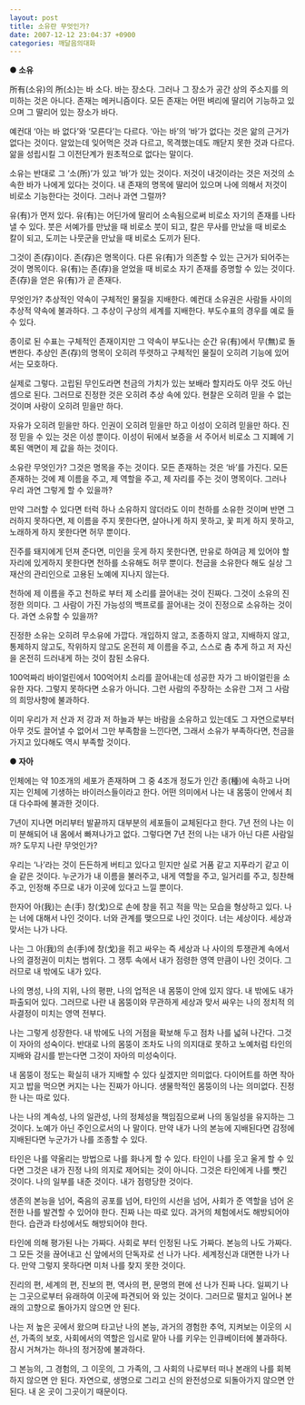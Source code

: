 ```yaml
---
layout: post
title: 소유란 무엇인가?
date: 2007-12-12 23:04:37 +0900
categories: 깨달음의대화
---
```

**● 소유**

所有(소유)의 所(소)는 바 소다. 바는 장소다. 그러나 그 장소가 공간 상의 주소지를 의미하는 것은 아니다. 존재는 메커니즘이다. 모든 존재는 어떤 벼리에 딸리어 기능하고 있으며 그 딸리어 있는 장소가 바다. 

예컨대 ‘아는 바 없다’와 ‘모른다’는 다르다. ‘아는 바’의 ‘바’가 없다는 것은 앎의 근거가 없다는 것이다. 알았는데 잊어먹은 것과 다르고, 목격했는데도 깨닫지 못한 것과 다르다. 앎을 성립시킬 그 이전단계가 원초적으로 없다는 말이다. 

소유는 반대로 그 ‘소(所)’가 있고 ‘바’가 있는 것이다. 저것이 내것이라는 것은 저것의 소속한 바가 나에게 있다는 것이다. 내 존재의 명목에 딸리어 있으며 나에 의해서 저것이 비로소 기능한다는 것이다. 그러나 과연 그럴까? 

유(有)가 먼저 있다. 유(有)는 어딘가에 딸리어 소속됨으로써 비로소 자기의 존재를 나타낼 수 있다. 붓은 서예가를 만났을 때 비로소 붓이 되고, 칼은 무사를 만났을 때 비로소 칼이 되고, 도끼는 나뭇군을 만났을 때 비로소 도끼가 된다.

그것이 존(存)이다. 존(存)은 명목이다. 다른 유(有)가 의존할 수 있는 근거가 되어주는 것이 명목이다. 유(有)는 존(存)을 얻었을 때 비로소 자기 존재를 증명할 수 있는 것이다. 존(存)을 얻은 유(有)가 곧 존재다. 

무엇인가? 추상적인 약속이 구체적인 물질을 지배한다. 예컨대 소유권은 사람들 사이의 추상적 약속에 불과하다. 그 추상이 구상의 세계를 지배한다. 부도수표의 경우를 예로 들 수 있다. 

종이로 된 수표는 구체적인 존재이지만 그 약속이 부도나는 순간 유(有)에서 무(無)로 돌변한다. 추상인 존(存)의 명목이 오히려 뚜렷하고 구체적인 물질이 오히려 기능에 있어서는 모호하다. 

실제로 그렇다. 고립된 무인도라면 천금의 가치가 있는 보배라 할지라도 아무 것도 아닌 셈으로 된다. 그러므로 진정한 것은 오히려 추상 속에 있다. 현찰은 오히려 믿을 수 없는 것이며 사랑이 오히려 믿을만 하다. 

자유가 오히려 믿을만 하다. 인권이 오히려 믿을만 하고 이성이 오히려 믿을만 하다. 진정 믿을 수 있는 것은 이성 뿐이다. 이성이 뒤에서 보증을 서 주어서 비로소 그 지폐에 기록된 액면이 제 값을 하는 것이다.

소유란 무엇인가? 그것은 명목을 주는 것이다. 모든 존재하는 것은 ‘바’를 가진다. 모든 존재하는 것에 제 이름을 주고, 제 역할을 주고, 제 자리를 주는 것이 명목이다. 그러나 우리 과연 그렇게 할 수 있을까?

만약 그러할 수 있다면 터럭 하나 소유하지 않더라도 이미 천하를 소유한 것이며 반면 그러하지 못하다면, 제 이름을 주지 못한다면, 살아나게 하지 못하고, 꽃 피게 하지 못하고, 노래하게 하지 못한다면 허무 뿐이다. 

진주를 돼지에게 던져 준다면, 미인을 웃게 하지 못한다면, 만유로 하여금 제 있어야 할 자리에 있게하지 못한다면 천하를 소유해도 허무 뿐이다. 천금을 소유한다 해도 실상 그 재산의 관리인으로 고용된 노예에 지나지 않는다.

천하에 제 이름을 주고 천하로 부터 제 소리를 끌어내는 것이 진짜다. 그것이 소유의 진정한 의미다. 그 사람이 가진 가능성의 백프로를 끌어내는 것이 진정으로 소유하는 것이다. 과연 소유할 수 있을까? 

진정한 소유는 오히려 무소유에 가깝다. 개입하지 않고, 조종하지 않고, 지배하지 않고, 통제하지 않고도, 작위하지 않고도 온전히 제 이름을 주고, 스스로 춤 추게 하고 저 자신을 온전히 드러내게 하는 것이 참된 소유다. 

100억짜리 바이얼린에서 100억어치 소리를 끌어내는데 성공한 자가 그 바이얼린을 소유한 자다. 그렇지 못하다면 소유가 아니다. 그런 사람의 주장하는 소유란 그저 그 사람의 희망사항에 불과하다.

이미 우리가 저 산과 저 강과 저 하늘과 부는 바람을 소유하고 있는데도 그 자연으로부터 아무 것도 끌어낼 수 없어서 그만 부족함을 느낀다면, 그래서 소유가 부족하다면, 천금을 가지고 있다해도 역시 부족할 것이다.



**● 자아** 

인체에는 약 10조개의 세포가 존재하며 그 중 4조개 정도가 인간 종(種)에 속하고 나머지는 인체에 기생하는 바이러스들이라고 한다. 어떤 의미에서 나는 내 몸뚱이 안에서 최대 다수파에 불과한 것이다. 

7년이 지나면 머리부터 발끝까지 대부분의 세포들이 교체된다고 한다. 7년 전의 나는 이미 분해되어 내 몸에서 빠져나가고 없다. 그렇다면 7년 전의 나는 내가 아닌 다른 사람일까? 도무지 나란 무엇인가? 

우리는 ‘나’라는 것이 든든하게 버티고 있다고 믿지만 실로 거품 같고 지푸라기 같고 이슬 같은 것이다. 누군가가 내 이름을 불러주고, 내게 역할을 주고, 일거리를 주고, 칭찬해주고, 인정해 주므로 내가 이곳에 있다고 느낄 뿐이다. 

한자어 아(我)는 손(手) 창(戈)으로 손에 창을 쥐고 적을 막는 모습을 형상하고 있다. 나는 너에 대해서 나인 것이다. 너와 관계를 맺으므로 나인 것이다. 너는 세상이다. 세상과 맞서는 나가 나다. 

나는 그 아(我)의 손(手)에 창(戈)을 쥐고 싸우는 즉 세상과 나 사이의 투쟁관계 속에서 나의 결정권이 미치는 범위다. 그 쟁투 속에서 내가 점령한 영역 만큼이 나인 것이다. 그러므로 내 밖에도 내가 있다. 

나의 명성, 나의 지위, 나의 평판, 나의 업적은 내 몸뚱이 안에 있지 않다. 내 밖에도 내가 파출되어 있다. 그러므로 나란 내 몸뚱이와 무관하게 세상과 맞서 싸우는 나의 정치적 의사결정이 미치는 영역 전부다. 

나는 그렇게 성장한다. 내 밖에도 나의 거점을 확보해 두고 점차 나를 넓혀 나간다. 그것이 자아의 성숙이다. 반대로 나의 몸뚱이 조차도 나의 의지대로 못하고 노예처럼 타인의 지배와 감시를 받는다면 그것이 자아의 미성숙이다. 

내 몸뚱이 정도는 확실히 내가 지배할 수 있다 싶겠지만 의미없다. 다이어트를 하면 작아지고 밥을 먹으면 커지는 나는 진짜가 아니다. 생물학적인 몸뚱이의 나는 의미없다. 진정한 나는 따로 있다. 

나는 나의 계속성, 나의 일관성, 나의 정체성을 책임짐으로써 나의 동일성을 유지하는 그것이다. 노예가 아닌 주인으로서의 나 말이다. 만약 내가 나의 본능에 지배된다면 감정에 지배된다면 누군가가 나를 조종할 수 있다.

타인은 나를 약올리는 방법으로 나를 화나게 할 수 있다. 타인이 나를 웃고 울게 할 수 있다면 그것은 내가 진정 나의 의지로 제어되는 것이 아니다. 그것은 타인에게 나를 뺏긴 것이다. 나의 일부를 내준 것이다. 내가 점령당한 것이다. 

생존의 본능을 넘어, 죽음의 공포를 넘어, 타인의 시선을 넘어, 사회가 준 역할을 넘어 온전한 나를 발견할 수 있어야 한다. 진짜 나는 따로 있다. 과거의 체험에서도 해방되어야 한다. 습관과 타성에서도 해방되어야 한다. 

타인에 의해 평가된 나는 가짜다. 사회로 부터 인정된 나도 가짜다. 본능의 나도 가짜다. 그 모든 것을 끊어내고 신 앞에서의 단독자로 선 나가 나다. 세계정신과 대면한 나가 나다. 만약 그렇지 못하다면 미처 나를 찾지 못한 것이다. 

진리의 편, 세계의 편, 진보의 편, 역사의 편, 문명의 편에 선 나가 진짜 나다. 일찌기 나는 그곳으로부터 유래하여 이곳에 파견되어 와 있는 것이다. 그러므로 떨치고 일어나 본래의 고향으로 돌아가지 않으면 안 된다. 

나는 저 높은 곳에서 왔으며 타고난 나의 본능, 과거의 경험한 추억, 지켜보는 이웃의 시선, 가족의 보호, 사회에서의 역할은 임시로 맡아 나를 키우는 인큐베이터에 불과하다. 잠시 거쳐가는 하나의 정거장에 불과하다. 

그 본능의, 그 경험의, 그 이웃의, 그 가족의, 그 사회의 나로부터 떠나 본래의 나를 회복하지 않으면 안 된다. 자연으로, 생명으로 그리고 신의 완전성으로 되돌아가지 않으면 안 된다. 내 온 곳이 그곳이기 때문이다.